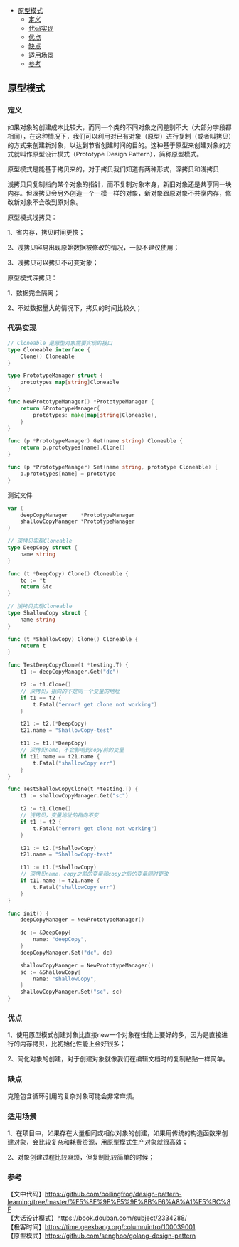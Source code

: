<!-- START doctoc generated TOC please keep comment here to allow auto update -->
<!-- DON'T EDIT THIS SECTION, INSTEAD RE-RUN doctoc TO UPDATE -->

- [原型模式](#%E5%8E%9F%E5%9E%8B%E6%A8%A1%E5%BC%8F)
  - [定义](#%E5%AE%9A%E4%B9%89)
  - [代码实现](#%E4%BB%A3%E7%A0%81%E5%AE%9E%E7%8E%B0)
  - [优点](#%E4%BC%98%E7%82%B9)
  - [缺点](#%E7%BC%BA%E7%82%B9)
  - [适用场景](#%E9%80%82%E7%94%A8%E5%9C%BA%E6%99%AF)
  - [参考](#%E5%8F%82%E8%80%83)

<!-- END doctoc generated TOC please keep comment here to allow auto update -->

## 原型模式

### 定义

如果对象的创建成本比较大，而同一个类的不同对象之间差别不大（大部分字段都相同），在这种情况下，我们可以利用对已有对象（原型）进行复制（或者叫拷贝）的方式来创建新对象，以达到节省创建时间的目的。这种基于原型来创建对象的方式就叫作原型设计模式（Prototype Design Pattern），简称原型模式。  

原型模式是能基于拷贝来的，对于拷贝我们知道有两种形式，深拷贝和浅拷贝  

浅拷贝只复制指向某个对象的指针，而不复制对象本身，新旧对象还是共享同一块内存。但深拷贝会另外创造一个一模一样的对象，新对象跟原对象不共享内存，修改新对象不会改到原对象。  

原型模式浅拷贝：

1、省内存，拷贝时间更快；    

2、浅拷贝容易出现原始数据被修改的情况，一般不建议使用；  

3、浅拷贝可以拷贝不可变对象；  

原型模式深拷贝：

1、数据完全隔离；  

2、不过数据量大的情况下，拷贝的时间比较久；  

### 代码实现

```go
// Cloneable 是原型对象需要实现的接口
type Cloneable interface {
	Clone() Cloneable
}

type PrototypeManager struct {
	prototypes map[string]Cloneable
}

func NewPrototypeManager() *PrototypeManager {
	return &PrototypeManager{
		prototypes: make(map[string]Cloneable),
	}
}

func (p *PrototypeManager) Get(name string) Cloneable {
	return p.prototypes[name].Clone()
}

func (p *PrototypeManager) Set(name string, prototype Cloneable) {
	p.prototypes[name] = prototype
}
```

测试文件  

```go
var (
	deepCopyManager    *PrototypeManager
	shallowCopyManager *PrototypeManager
)

// 深拷贝实现Cloneable
type DeepCopy struct {
	name string
}

func (t *DeepCopy) Clone() Cloneable {
	tc := *t
	return &tc
}

// 浅拷贝实现Cloneable
type ShallowCopy struct {
	name string
}

func (t *ShallowCopy) Clone() Cloneable {
	return t
}

func TestDeepCopyClone(t *testing.T) {
	t1 := deepCopyManager.Get("dc")

	t2 := t1.Clone()
	// 深拷贝，指向的不是同一个变量的地址
	if t1 == t2 {
		t.Fatal("error! get clone not working")
	}

	t21 := t2.(*DeepCopy)
	t21.name = "ShallowCopy-test"

	t11 := t1.(*DeepCopy)
	// 深拷贝name，不会影响到copy前的变量
	if t11.name == t21.name {
		t.Fatal("shallowCopy err")
	}
}

func TestShallowCopyClone(t *testing.T) {
	t1 := shallowCopyManager.Get("sc")

	t2 := t1.Clone()
	// 浅拷贝，变量地址的指向不变
	if t1 != t2 {
		t.Fatal("error! get clone not working")
	}

	t21 := t2.(*ShallowCopy)
	t21.name = "ShallowCopy-test"

	t11 := t1.(*ShallowCopy)
	// 深拷贝name，copy之前的变量和copy之后的变量同时更改
	if t11.name != t21.name {
		t.Fatal("shallowCopy err")
	}
}

func init() {
	deepCopyManager = NewPrototypeManager()

	dc := &DeepCopy{
		name: "deepCopy",
	}
	deepCopyManager.Set("dc", dc)

	shallowCopyManager = NewPrototypeManager()
	sc := &ShallowCopy{
		name: "shallowCopy",
	}
	shallowCopyManager.Set("sc", sc)
}
```

### 优点

1、使用原型模式创建对象比直接new一个对象在性能上要好的多，因为是直接进行的内存拷贝，比初始化性能上会好很多；   

2、简化对象的创建，对于创建对象就像我们在编辑文档时的复制粘贴一样简单。

### 缺点

克隆包含循环引用的复杂对象可能会非常麻烦。  

### 适用场景

1、在项目中，如果存在大量相同或相似对象的创建，如果用传统的构造函数来创建对象，会比较复杂和耗费资源，用原型模式生产对象就很高效；  

2、对象创建过程比较麻烦，但复制比较简单的时候；   

### 参考

【文中代码】https://github.com/boilingfrog/design-pattern-learning/tree/master/%E5%8E%9F%E5%9E%8B%E6%A8%A1%E5%BC%8F  
【大话设计模式】https://book.douban.com/subject/2334288/  
【极客时间】https://time.geekbang.org/column/intro/100039001   
【原型模式】https://github.com/senghoo/golang-design-pattern    


